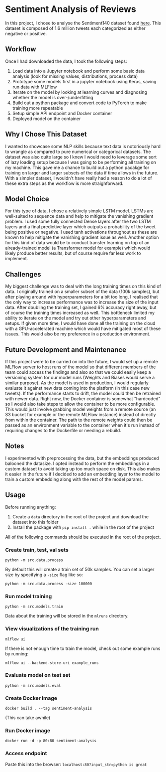 # Sentiment Analysis of Reviews
In this project, I chose to analyse the Sentiment140 dataset found [here](https://www.kaggle.com/datasets/kazanova/sentiment140). This dataset is composed of 1.6 million tweets each categorized as either negative or positive.
## Workflow
Once I had downloaded the data, I took the following steps:
1. Load data into a Jupyter notebook and perform some basic data analysis (look for missing values, distributions, process data)
2. Prototype some models first in a jupyter notebook using Keras, saving run data with MLFlow
3. Iterate on the model by looking at learning curves and diagnosing whether the model is over-/underfitting
4. Build out a python package and convert code to PyTorch to make training more repeatable
5. Setup simple API endpoint and Docker container
6. Deployed model on the container

## Why I Chose This Dataset
I wanted to showcase some NLP skills because text data is notoriously hard to wrangle as compared to pure numerical or categorical datasets. The dataset was also quite large so I knew I would need to leverage some sort of lazy loading setup because I was going to be performing all training on my machine. This gave me a chance to build out a python pacakge for training on larger and larger subsets of the data if time allows in the future. With a simpler dataset, I wouldn't have really had a reason to do a lot of these extra steps as the workflow is more straighforward.
## Model Choice
For this type of data, I chose a relatively simple LSTM model. LSTMs are well-suited to sequence data and help to mitigate the vanishing gradient problem. I used some fully connected Dense layers after the two LSTM layers and a final predictive layer which outputs a probability of the tweet being positive or negative. I used tanh activations throughout as these are known to help mitigate the vanishing gradient issue as well. Another option for this kind of data would be to conduct transfer learning on top of an already-trained model (a Transformer model for example) which would likely produce better results, but of course require far less work to implement.
## Challenges
My biggest challenge was to deal with the long training times on this kind of data. I originally trained on a smaller subset of the data (100k samples), but after playing around with hyperparameters for a bit too long, I realised that the only way to increase performance was to increase the size of the input data. After doubling the training set, I gained 6% accuracy right away, but of course the training times increased as well. This bottleneck limited my ability to iterate on the model and try out other hyperparameters and setups. If given more time, I would have done all the training on the cloud with a GPU-accelerated machine which would have mitigated most of these issues. This would also be my preference in a production environment.
## Future Development and Maintenance
If this project were to be carried on into the future, I would set up a remote MLFlow server to host runs of the model so that different members of the team could access the findings and also so that we could easily keep a versioning system for our model runs (Weights and Biases would serve a similar purpose). As the model is used in production, I would regularly evaluate it against new data coming into the platform (in this case new tweets). If the performance starts to drift, the model could then be retrained with newer data. Right now, the Docker container is somewhat "hardcoded" so I would also take steps to allow the container to be more configurable. This would just involve grabbing model weights from a remote source (an S3 bucket for example or the remote MLFlow instance) instead of directly from within the container. The path to the remote weights could then be passed as an environment variable to the container when it's run instead of requiring changes to the Dockerfile or needing a rebuild.
## Notes
I experimented with preprocessing the data, but the embeddings produced balooned the datasize. I opted instead to perform the embeddings in a custom dataset to avoid taking up too much space on disk. This also makes it easier in the future if I decided to add an embedding layer to the model to train a custom embedding along with the rest of the model params.
## Usage
Before running anything:
1. Create a `data` directory in the root of the project and download the dataset into this folder
2. Install the package with `pip install .` while in the root of the project

All of the following commands should be executed in the root of the project.
### Create train, test, val sets
`python -m src.data.process`

By default this will create a train set of 50k samples. You can set a larger size by specifying a `-size` flag like so:

`python -m src.data.process -size 100000`
### Run model training
`python -m src.models.train`

Data about the training will be stored in the `mlruns` directory.
### View visualizations of the training run
`mlflow ui`

If there is not enough time to train the model, check out some example runs by running:

`mlflow ui --backend-store-uri example_runs`
### Evaluate model on test set
`python -m src.models.eval`
### Create Docker image
`docker build . --tag sentiment-analysis`

(This can take awhile)
### Run Docker image
`docker run -d -p 80:80 sentiment-analysis`
### Access endpoint
Paste this into the browser: `localhost:80?input_str=python is great`
